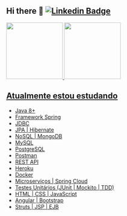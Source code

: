 ## Hi there 👋 [![Linkedin Badge](https://img.shields.io/badge/-1a1b27?style=round-square&logo=Linkedin&logoColor=white&link=https://www.linkedin.com/in/benedito-carvalho/)](https://www.linkedin.com/in/benedito-carvalho/) 

<!---
benedito-carvalho/benedito-carvalho is a ✨ special ✨ repository because its `README.md` (this file) appears on your GitHub profile.
You can click the Preview link to take a look at your changes.
--->

<div>
  <a href="https://github.com/benedito-carvalho">
  <img height="150em" src="https://github-readme-stats.vercel.app/api?username=BeneditoCarvalho&show_icons=true&theme=tokyonight&include_all_commits=true&count_private=true"/>
      <img height="150em" src="https://github-readme-stats.vercel.app/api/top-langs/?username=BeneditoCarvalho&layout=compact&langs_count=7&theme=tokyonight"/>
</div>
 
## Atualmente estou estudando 
 - Java 8+    
 - Framework Spring 
 - JDBC
 - JPA | Hibernate 
 - NoSQL | MongoDB
 - MySQL
 - PostgreSQL
 - Postman
 - REST API
 - Heroku
 - Docker
 - Microserviços | Spring Cloud
 - Testes Unitários (JUnit | Mockito | TDD)
 - HTML | CSS | JavaScript
 - Angular | Bootstrap
 - Struts | JSP | EJB

<div>
  <a href="https://github.com/benedito-carvalho">

